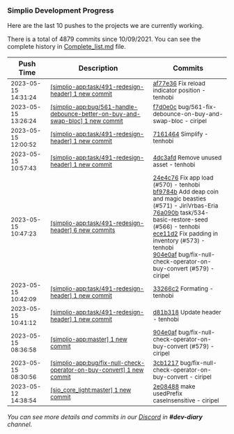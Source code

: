 
### Simplio Development Progress

Here are the last 10 pushes to the projects we are currently working.

There is a total of 4879 commits since 10/09/2021. You can see the complete history in
 [Complete_list.md](Complete_list.md) file.

| Push Time | Description | Commits |
| --- | --- | --- |
| <sub>2023-05-15 14:31:24</sub> | <sub>[[simplio-app:task/491\-redesign\-header] 1 new commit](https://github.com/SimplioOfficial/simplio-app/commit/af77e360ccae48be156698969e26cd3a78c720c6)</sub> | <sub>[af77e36](https://github.com/SimplioOfficial/simplio-app/commit/af77e360ccae48be156698969e26cd3a78c720c6) Fix reload indicator position - tenhobi</sub> |
| <sub>2023-05-15 13:26:24</sub> | <sub>[[simplio-app:bug/561\-handle\-debounce\-better\-on\-buy\-and\-swap\-bloc] 1 new commit](https://github.com/SimplioOfficial/simplio-app/commit/f7d0e0c01cb0908d6cf67a19dca3fb94e66a0d7d)</sub> | <sub>[f7d0e0c](https://github.com/SimplioOfficial/simplio-app/commit/f7d0e0c01cb0908d6cf67a19dca3fb94e66a0d7d) bug/561-fix-debounce-on-buy-and-swap-bloc - ciripel</sub> |
| <sub>2023-05-15 12:00:52</sub> | <sub>[[simplio-app:task/491\-redesign\-header] 1 new commit](https://github.com/SimplioOfficial/simplio-app/commit/716146487be7177cc8c4d3ad5de81fe9fe1b6e2e)</sub> | <sub>[7161464](https://github.com/SimplioOfficial/simplio-app/commit/716146487be7177cc8c4d3ad5de81fe9fe1b6e2e) Simplify - tenhobi</sub> |
| <sub>2023-05-15 10:57:43</sub> | <sub>[[simplio-app:task/491\-redesign\-header] 1 new commit](https://github.com/SimplioOfficial/simplio-app/commit/4dc3afda14778aea2021a9a62e9c3a46209d930b)</sub> | <sub>[4dc3afd](https://github.com/SimplioOfficial/simplio-app/commit/4dc3afda14778aea2021a9a62e9c3a46209d930b) Remove unused asset - tenhobi</sub> |
| <sub>2023-05-15 10:47:23</sub> | <sub>[[simplio-app:task/491\-redesign\-header] 6 new commits](https://github.com/SimplioOfficial/simplio-app/compare/33266c2238e7...9d94b012d063)</sub> | <sub>[24e4c76](https://github.com/SimplioOfficial/simplio-app/commit/24e4c76feaa6727fe9309f71cb1590463647a0c3) Fix app load (#570) - tenhobi<br>[bf9784b](https://github.com/SimplioOfficial/simplio-app/commit/bf9784be7c2891272c4beb89df0dcc0a7eac8e98) Add deap coin and magic beasties (#571) - JiriVrbas\-Eria<br>[76a090b](https://github.com/SimplioOfficial/simplio-app/commit/76a090b487b62b48f37f6c4ac2dc9a875018b397) task/534-basic-restore-seed (#566) - tenhobi<br>[ece11d2](https://github.com/SimplioOfficial/simplio-app/commit/ece11d2d460007f8b37981983604a9b198a2250a) Fix padding in inventory (#573) - tenhobi<br>[904e0af](https://github.com/SimplioOfficial/simplio-app/commit/904e0af8458f11f4d3e631959c05187e2d62f23d) bug/fix-null-check-operator-on-buy-convert (#579) - ciripel</sub> |
| <sub>2023-05-15 10:42:09</sub> | <sub>[[simplio-app:task/491\-redesign\-header] 1 new commit](https://github.com/SimplioOfficial/simplio-app/commit/33266c2238e71dfd44bfc87d987c4e63a767330c)</sub> | <sub>[33266c2](https://github.com/SimplioOfficial/simplio-app/commit/33266c2238e71dfd44bfc87d987c4e63a767330c) Formating - tenhobi</sub> |
| <sub>2023-05-15 10:41:12</sub> | <sub>[[simplio-app:task/491\-redesign\-header] 1 new commit](https://github.com/SimplioOfficial/simplio-app/commit/d81b318d9ff18363ac005169c86fb5719b3f57e5)</sub> | <sub>[d81b318](https://github.com/SimplioOfficial/simplio-app/commit/d81b318d9ff18363ac005169c86fb5719b3f57e5) Update header - tenhobi</sub> |
| <sub>2023-05-15 08:36:58</sub> | <sub>[[simplio-app:master] 1 new commit](https://github.com/SimplioOfficial/simplio-app/commit/904e0af8458f11f4d3e631959c05187e2d62f23d)</sub> | <sub>[904e0af](https://github.com/SimplioOfficial/simplio-app/commit/904e0af8458f11f4d3e631959c05187e2d62f23d) bug/fix-null-check-operator-on-buy-convert (#579) - ciripel</sub> |
| <sub>2023-05-15 08:30:56</sub> | <sub>[[simplio-app:bug/fix\-null\-check\-operator\-on\-buy\-convert] 1 new commit](https://github.com/SimplioOfficial/simplio-app/commit/3cb121769835d8d1dfc90eba43d1ae117a2e666e)</sub> | <sub>[3cb1217](https://github.com/SimplioOfficial/simplio-app/commit/3cb121769835d8d1dfc90eba43d1ae117a2e666e) bug/fix-null-check-operator-on-buy-convert - ciripel</sub> |
| <sub>2023-05-12 14:38:54</sub> | <sub>[[sio_core_light:master] 1 new commit](https://github.com/SimplioOfficial/sio_core_light/commit/2e08488843803257c959d44240a8b3a5c392afc0)</sub> | <sub>[2e08488](https://github.com/SimplioOfficial/sio_core_light/commit/2e08488843803257c959d44240a8b3a5c392afc0) make usedPrefix caseInsensitive - ciripel</sub> |

_You can see more details and commits in our [Discord](https://discord.gg/aKhjuwZmdP) in **#dev-diary** channel._
